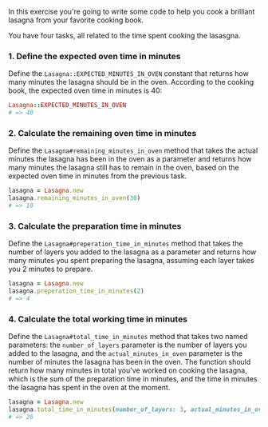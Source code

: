In this exercise you're going to write some code to help you cook a brilliant lasagna from your favorite cooking book.

You have four tasks, all related to the time spent cooking the lasasgna.

### 1. Define the expected oven time in minutes

Define the `Lasagna::EXPECTED_MINUTES_IN_OVEN` constant that returns how many minutes the lasagna should be in the oven. According to the cooking book, the expected oven time in minutes is 40:

```ruby
Lasagna::EXPECTED_MINUTES_IN_OVEN
# => 40
```

### 2. Calculate the remaining oven time in minutes

Define the `Lasagna#remaining_minutes_in_oven` method that takes the actual minutes the lasagna has been in the oven as a parameter and returns how many minutes the lasagna still has to remain in the oven, based on the expected oven time in minutes from the previous task.

```ruby
lasagna = Lasagna.new
lasagna.remaining_minutes_in_oven(30)
# => 10
```

### 3. Calculate the preparation time in minutes

Define the `Lasagna#preperation_time_in_minutes` method that takes the number of layers you added to the lasagna as a parameter and returns how many minutes you spent preparing the lasagna, assuming each layer takes you 2 minutes to prepare.

```ruby
lasagna = Lasagna.new
lasagna.preperation_time_in_minutes(2)
# => 4
```

### 4. Calculate the total working time in minutes

Define the `Lasagna#total_time_in_minutes` method that takes two named parameters: the `number_of_layers` parameter is the number of layers you added to the lasagna, and the `actual_minutes_in_oven` parameter is the number of minutes the lasagna has been in the oven. The function should return how many minutes in total you've worked on cooking the lasagna, which is the sum of the preparation time in minutes, and the time in minutes the lasagna has spent in the oven at the moment.

```ruby
lasagna = Lasagna.new
lasagna.total_time_in_minutes(number_of_layers: 3, actual_minutes_in_oven: 20);
# => 26
```
